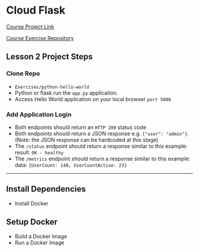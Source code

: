 # Cloud Flask

[Course Project Link](https://classroom.udacity.com/nanodegrees/nd064-1/parts/30cb07da-8fd4-4438-a209-b3457adb5d82/modules/7b21dfa4-aac8-4d24-82c5-65325e6dc691/lessons/fcc8c401-8331-4214-9609-f2f8529f50a1/concepts/a0b4638d-2ca8-4c49-90c8-ea6e729f2552)

[Course Exercise Repository](https://github.com/udacity/nd064_course_1)

## Lesson 2 Project Steps

### Clone Repo

- `Exercises/python-hello-world`
- Python or flask run the `app.py` application.
- Access Hello World application on your local browser `port 5000`

### Add Application Login

- Both endpoints should return an `HTTP 200` status code
- Both endpoints should return a JSON response e.g. `{"user": "admin"}`. (Note: the JSON response can be hardcoded at this stage)
- The `/status` endpoint should return a response similar to this example: result: `OK - healthy`
- The `/metrics` endpoint should return a response similar to this example: data: `{UserCount: 140, UserCountActive: 23}`

---

## Install Dependencies

- Install Docker

## Setup Docker

- Build a Docker Image
- Run a Docker Image
